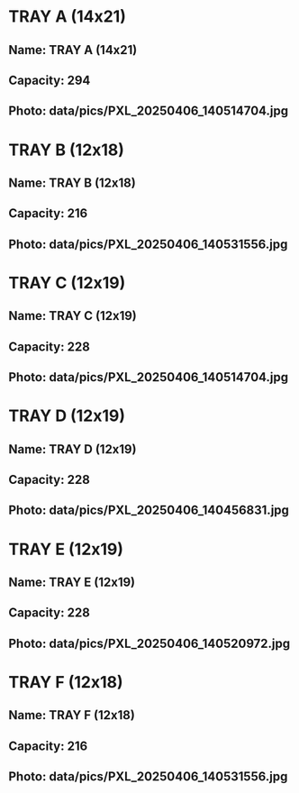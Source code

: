 # TRAY A (14x21)
## Name: TRAY A (14x21)
## Capacity: 294
## Photo: data/pics/PXL_20250406_140514704.jpg

# TRAY B (12x18)
## Name: TRAY B (12x18)
## Capacity: 216
## Photo: data/pics/PXL_20250406_140531556.jpg

# TRAY C (12x19)
## Name: TRAY C (12x19)
## Capacity: 228
## Photo: data/pics/PXL_20250406_140514704.jpg

# TRAY D (12x19)
## Name: TRAY D (12x19)
## Capacity: 228
## Photo: data/pics/PXL_20250406_140456831.jpg

# TRAY E (12x19)
## Name: TRAY E (12x19)
## Capacity: 228
## Photo: data/pics/PXL_20250406_140520972.jpg

# TRAY F (12x18)
## Name: TRAY F (12x18)
## Capacity: 216
## Photo: data/pics/PXL_20250406_140531556.jpg